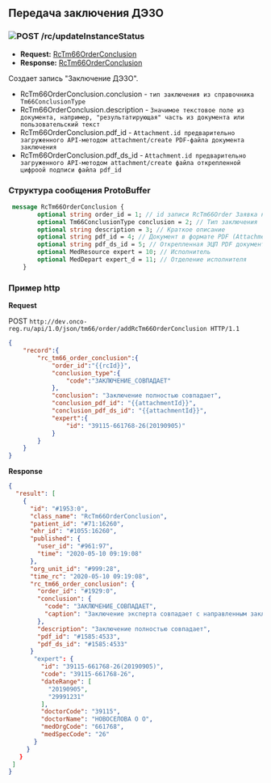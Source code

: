 ## Передача заключения ДЭЗО

### ![POST](../../../../img/post.png) /rc/updateInstanceStatus
* **Request:** [RcTm66OrderConclusion](../../../../types/types.md#com.siams.med.api.Rc.RcTm66OrderConclusion)
* **Response:** [RcTm66OrderConclusion](../../../../types/types.md#com.siams.med.api.Rc.RcTm66OrderConclusion)

Создает запись "Заключение ДЭЗО".   
- RcTm66OrderConclusion.conclusion - `тип заключения из справочника Tm66ConclusionType`   
- RcTm66OrderConclusion.description - `Значимое текстовое поле из документа, например, "результатирующая" часть из документа или пользовательский текст`  
- RcTm66OrderConclusion.pdf_id - `Attachment.id предварительно загруженного API-методом attachment/create PDF-файла документа заключения `
- RcTm66OrderConclusion.pdf_ds_id - `Attachment.id предварительно загруженного API-методом attachment/create файла открепленной цифроой подписи файла pdf_id`  

### Структура сообщения ProtoBuffer
```proto
 message RcTm66OrderConclusion {
        optional string order_id = 1; // id записи RcTm66Order Заявка на ДЭЗО
        optional Tm66ConclusionType conclusion = 2; // Тип заключения
        optional string description = 3; // Краткое описание
        optional string pdf_id = 4; // Документ в формате PDF (Attachment.id)
        optional string pdf_ds_id = 5; // Открепленная ЭЦП PDF документа (Attachment.id)
        optional MedResource expert = 10; // Исполнитель
        optional MedDepart expert_d = 11; // Отделение исполнителя
    }
```

### Пример http

**Request** 
 
POST `http://dev.onco-reg.ru/api/1.0/json/tm66/order/addRcTm66OrderConclusion HTTP/1.1`
```json
{
    "record":{
        "rc_tm66_order_conclusion":{
            "order_id":"{{rcId}}",
            "conclusion_type":{
                "code":"ЗАКЛЮЧЕНИЕ_СОВПАДАЕТ"
            },
            "conclusion": "Заключение полностью совпадает",
            "conclusion_pdf_id": "{{attachmentId}}",
            "conclusion_pdf_ds_id": "{{attachmentId}}",
            "expert":{
                "id": "39115-661768-26(20190905)"
            }
        }
    }
}
```
**Response**
```json
{
  "result": [
    {
      "id": "#1953:0",
      "class_name": "RcTm66OrderConclusion",
      "patient_id": "#71:16260",
      "ehr_id": "#1055:16260",
      "published": {
        "user_id": "#961:97",
        "time": "2020-05-10 09:19:08"
      },
      "org_unit_id": "#999:28",
      "time_rc": "2020-05-10 09:19:08",
      "rc_tm66_order_conclusion": {
        "order_id": "#1929:0",
        "conclusion": {
          "code": "ЗАКЛЮЧЕНИЕ_СОВПАДАЕТ",
          "caption": "Заключение эксперта совпадает с направленным заключением"
        },
        "description": "Заключение полностью совпадает",
        "pdf_id": "#1585:4533",
        "pdf_ds_id": "#1585:4533"
      }
       "expert": {
         "id": "39115-661768-26(20190905)",
         "code": "39115-661768-26",
         "dateRange": [
           "20190905",
           "29991231"
         ],
         "doctorCode": "39115",
         "doctorName": "НОВОСЕЛОВА О О",
         "medOrgCode": "661768",
         "medSpecCode": "26"
       }
     }
   }
 ]
}
```
